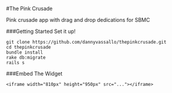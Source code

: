 #The Pink Crusade

Pink crusade app with drag and drop dedications for SBMC

###Getting Started
Set it up!
```
git clone https://github.com/dannyvassallo/thepinkcrusade.git
cd thepinkcrusade
bundle install
rake db:migrate
rails s
```

###Embed The Widget
```
<iframe width="810px" height="950px" src="..."></iframe>
```